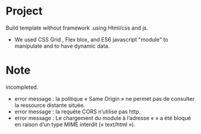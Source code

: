 # Project
Build template without framework .using Html/css and js.
- We used CSS Grid , Flex blox, and ES6 javascript "module" to manipulate and to have dynamic data.



# Note
incompleted.
- error message : la politique « Same Origin » ne permet pas de consulter la ressource distante située.
- error message : la requête CORS n’utilise pas http.
- error message : Le chargement du module à l’adresse « » a été bloqué en raison d’un type MIME interdit (« text/html »).
